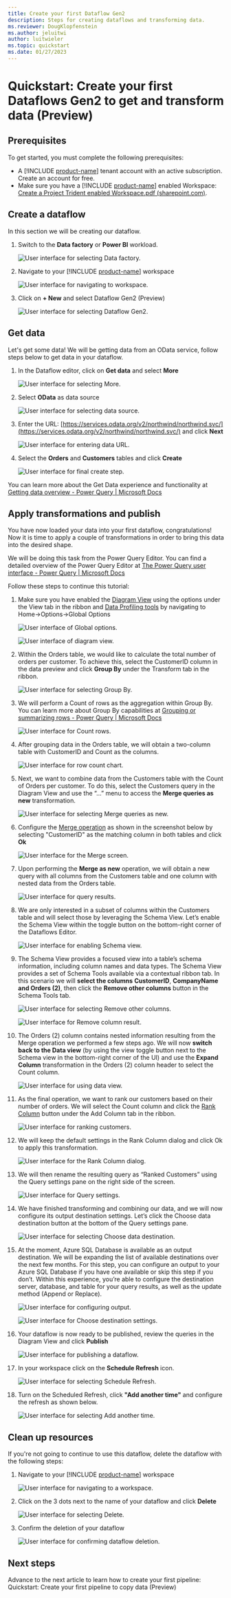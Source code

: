 ```yaml
---
title: Create your first Dataflow​ Gen2 
description: Steps for creating dataflows and transforming data.
ms.reviewer: DougKlopfenstein
ms.author: ​jeluitwi
author: luitwieler 
ms.topic: quickstart 
ms.date: 01/27/2023
---
```


# Quickstart: Create your first Dataflows Gen2 to get and transform data (Preview)

## Prerequisites

To get started, you must complete the following prerequisites:

- A [!INCLUDE [product-name](../includes/product-name.md)] tenant account with an active subscription. Create an account for free.
- Make sure you have a [!INCLUDE [product-name](../includes/product-name.md)] enabled Workspace: [Create a Project Trident enabled Workspace.pdf (sharepoint.com)](https://microsofteur.sharepoint.com/teams/TridentPrivatePreview/Shared%20Documents/Documentation/Private%20Preview%20Documentation/Enabling%20Trident/Create%20a%20Project%20Trident%20enabled%20Workspace.pdf).

## Create a dataflow

In this section we will be creating our dataflow.

1. Switch to the **Data factory** or **Power BI** workload.

   ![User interface for selecting Data factory.](media/create-first-dataflow-gen2/select-data-factory-03.png)

2. Navigate to your [!INCLUDE [product-name](../includes/product-name.md)] workspace

   ![User interface for navigating to workspace.](media/create-first-dataflow-gen2/navigate-to-workspace-04.png)

3. Click on **+ New** and select Dataflow Gen2 (Preview)

   ![User interface for selecting Dataflow Gen2.](media/create-first-dataflow-gen2/select-dataflow-gen2-05.png)

## Get data

Let's get some data! We will be getting data from an OData service, follow steps below to get data in your dataflow.

1. In the Dataflow editor, click on **Get data** and select **More**

   ![User interface for selecting More.](media/create-first-dataflow-gen2/select-more-06.png)

2. Select **OData** as data source

   ![User interface for selecting data source.](media/create-first-dataflow-gen2/select-odata-source-07.png)

3. Enter the URL: [https://services.odata.org/v2/northwind/northwind.svc/](https://services.odata.org/v2/northwind/northwind.svc/) and click **Next**

   ![User interface for entering data URL.](media/create-first-dataflow-gen2/enter-odata-url-08.png)

4. Select the **Orders** and **Customers** tables and click **Create**

   ![User interface for final create step.](media/create-first-dataflow-gen2/select-order-customers-09.png)

You can learn more about the Get Data experience and functionality at [Getting data overview - Power Query | Microsoft Docs](https://docs.microsoft.com/en-us/power-query/get-data-experience)

## Apply transformations and publish

You have now loaded your data into your first dataflow, congratulations! Now it is time to apply a couple of transformations in order to bring this data into the desired shape.

We will be doing this task from the Power Query Editor. You can find a detailed overview of the Power Query Editor at [The Power Query user interface - Power Query | Microsoft Docs](https://docs.microsoft.com/en-us/power-query/power-query-ui)

Follow these steps to continue this tutorial:

1. Make sure you have enabled the [Diagram View](https://docs.microsoft.com/en-us/power-query/diagram-view) using the options under the View tab in the ribbon and [Data Profiling tools](https://docs.microsoft.com/en-us/power-query/data-profiling-tools) by navigating to Home->Options->Global Options

   ![User interface of Global options.](media/create-first-dataflow-gen2/global-options-10.png)

   ![User interface of diagram view.](media/create-first-dataflow-gen2/diagram-view-11.png)

2. Within the Orders table, we would like to calculate the total number of orders per customer. To achieve this, select the CustomerID column in the data preview and click **Group By** under the Transform tab in the ribbon.

   ![User interface for selecting Group By.](media/create-first-dataflow-gen2/calculate-orders-12.png)

3. We will perform a Count of rows as the aggregation within Group By. You can learn more about Group By capabilities at [Grouping or summarizing rows - Power Query | Microsoft Docs](https://docs.microsoft.com/en-us/power-query/group-by)

   ![User interface for Count rows.](media/create-first-dataflow-gen2/group-by-row-count-13.png)

4. After grouping data in the Orders table, we will obtain a two-column table with CustomerID and Count as the columns.

   ![User interface for row count chart.](media/create-first-dataflow-gen2/customerid-count-rows-14.png)

5. Next, we want to combine data from the Customers table with the Count of Orders per customer. To do this, select the Customers query in the Diagram View and use the “...” menu to access the **Merge queries as new** transformation.

   ![User interface for selecting Merge queries as new.](media/create-first-dataflow-gen2/combine-customers-orders-15.png)

6. Configure the [Merge operation](https://docs.microsoft.com/en-us/power-query/merge-queries-overview) as shown in the screenshot below by selecting "CustomerID" as the matching column in both tables and click **Ok**

   ![User interface for the Merge screen.](media/create-first-dataflow-gen2/merge-customers-16.png)

7. Upon performing the **Merge as new** operation, we will obtain a new query with all columns from the Customers table and one column with nested data from the Orders table.

   ![User interface for query results.](media/create-first-dataflow-gen2/new-merge-query-17.png)

8. We are only interested in a subset of columns within the Customers table and will select those by leveraging the Schema View. Let’s enable the Schema View within the toggle button on the bottom-right corner of the Dataflows Editor.

    ![User interface for enabling Schema view.](media/create-first-dataflow-gen2/enable-schema-view-18.png)

9. The Schema View provides a focused view into a table’s schema information, including column names and data types. The Schema View provides a set of Schema Tools available via a contextual ribbon tab. In this scenario we will **select the columns** **CustomerID**, **CompanyName and Orders (2)**, then click the **Remove other columns** button in the Schema Tools tab.

   ![User interface for selecting Remove other columns.](media/create-first-dataflow-gen2/remove-other-columns-19.png)

   ![User interface for Remove column result.](media/create-first-dataflow-gen2/remove-columns-result-20.png)

10. The Orders (2) column contains nested information resulting from the Merge operation we performed a few steps ago. We will now **switch back to the Data view** (by using the view toggle button next to the Schema view in the bottom-right corner of the UI) and use the **Expand Column** transformation in the Orders (2) column header to select the Count column.

    ![User interface for using data view.](media/create-first-dataflow-gen2/select-count-column-21.png)

11. As the final operation, we want to rank our customers based on their number of orders. We will select the Count column and click the [Rank Column](https://docs.microsoft.com/en-us/power-query/rank-column) button under the Add Column tab in the ribbon.

    ![User interface for ranking customers.](media/create-first-dataflow-gen2/select-rank-column-22.png)

12. We will keep the default settings in the Rank Column dialog and click Ok to apply this transformation.

    ![User interface for the Rank Column dialog.](media/create-first-dataflow-gen2/default-rank-column-23.png)

13. We will then rename the resulting query as “Ranked Customers” using the Query settings pane on the right side of the screen.

    ![User interface for Query settings.](media/create-first-dataflow-gen2/rename-query-24.png)

14. We have finished transforming and combining our data, and we will now configure its output destination settings. Let’s click the Choose data destination button at the bottom of the Query settings pane.

    ![User interface for selecting Choose data destination.](media/create-first-dataflow-gen2/choose-data-destination-25.png)

15. At the moment, Azure SQL Database is available as an output destination. We will be expanding the list of available destinations over the next few months. For this step, you can configure an output to your Azure SQL Database if you have one available or skip this step if you don’t. Within this experience, you’re able to configure the destination server, database, and table for your query results, as well as the update method (Append or Replace).

    ![User interface for configuring output.](media/create-first-dataflow-gen2/configure-output-26.png)

    ![User interface for Choose destination settings.](media/create-first-dataflow-gen2/choose-destination-settings-27.png)

16. Your dataflow is now ready to be published, review the queries in the Diagram View and click **Publish**

    ![User interface for publishing a dataflow.](media/create-first-dataflow-gen2/publish-dataflow-28.png)

17. In your workspace click on the **Schedule Refresh** icon.

    ![User interface for selecting Schedule Refresh.](media/create-first-dataflow-gen2/schedule-refresh-29.png)

18. Turn on the Scheduled Refresh, click **"Add another time"** and configure the refresh as shown below.

    ![User interface for selecting Add another time.](media/create-first-dataflow-gen2/add-another-time-30.png)

## Clean up resources

If you're not going to continue to use this dataflow, delete the dataflow with the following steps:

1. Navigate to your [!INCLUDE [product-name](../includes/product-name.md)] workspace

   ![User interface for navigating to a workspace.](media/create-first-dataflow-gen2/navigate-to-workspace-2-31.png)

2. Click on the 3 dots next to the name of your dataflow and click **Delete**

   ![User interface for selecting Delete.](media/create-first-dataflow-gen2/select-delete-32.png)

3. Confirm the deletion of your dataflow

   ![User interface for confirming dataflow deletion.](media/create-first-dataflow-gen2/confirm-delete-33.png)

## Next steps

Advance to the next article to learn how to create your first pipeline: Quickstart: Create your first pipeline to copy data (Preview)
